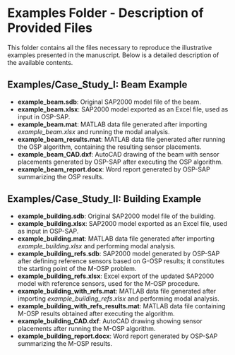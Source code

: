 # Examples Folder - Description of Provided Files

This folder contains all the files necessary to reproduce the illustrative examples presented in the manuscript. Below is a detailed description of the available contents.

## Examples/Case_Study_I: Beam Example
- **example_beam.sdb**: Original SAP2000 model file of the beam.
- **example_beam.xlsx**: SAP2000 model exported as an Excel file, used as input in OSP-SAP.
- **example_beam.mat**: MATLAB data file generated after importing *example_beam.xlsx* and running the modal analysis.
- **example_beam_results.mat**: MATLAB data file generated after running the OSP algorithm, containing the resulting sensor placements.
- **example_beam_CAD.dxf**: AutoCAD drawing of the beam with sensor placements generated by OSP-SAP after executing the OSP algorithm.
- **example_beam_report.docx**: Word report generated by OSP-SAP summarizing the OSP results.

## Examples/Case_Study_II: Building Example
- **example_building.sdb**: Original SAP2000 model file of the building.
- **example_building.xlsx**: SAP2000 model exported as an Excel file, used as input in OSP-SAP.
- **example_building.mat**: MATLAB data file generated after importing *example_building.xlsx* and performing modal analysis.
- **example_building_refs.sdb**: SAP2000 model generated by OSP-SAP after defining reference sensors based on G-OSP results; it constitutes the starting point of the M-OSP problem.
- **example_building_refs.xlsx**: Excel export of the updated SAP2000 model with reference sensors, used for the M-OSP procedure.
- **example_building_with_refs.mat**: MATLAB data file generated after importing *example_building_refs.xlsx* and performing modal analysis.
- **example_building_with_refs_results.mat**: MATLAB data file containing M-OSP results obtained after executing the algorithm.
- **example_building_CAD.dxf**: AutoCAD drawing showing sensor placements after running the M-OSP algorithm.
- **example_building_report.docx**: Word report generated by OSP-SAP summarizing the M-OSP results.
